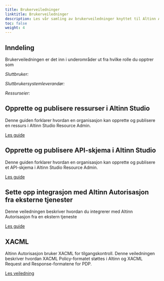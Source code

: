 ```yaml
---
title: Brukerveiledninger
linktitle: Brukerveiledninger
description: Les vår samling av brukerveiledninger knyttet til Altinn Autorisasjon.
toc: false
weight: 4
---
```


## Inndeling

Brukerveiledningen er det inn i underområder ut fra hvilke rolle du opptrer som

_Sluttbruker:_

_Sluttbrukersystemleverandør:_

_Ressurseier:_

## Opprette og publisere ressurser i Altinn Studio

Denne guiden forklarer hvordan en organisasjon kan opprette og publisere en ressurs i Altinn Studio Resource Admin.

[Les guide](./resource-owner/create-resource-resource-admin/)

## Opprette og publisere API-skjema i Altinn Studio

Denne guiden forklarer hvordan en organisasjon kan opprette og publisere et API-skjema i Altinn Studio Resource Admin.

[Les guide](./resource-owner/create-apischeme-resource-admin/)

## Sette opp integrasjon med Altinn Autorisasjon fra eksterne tjenester

Denne veiledningen beskriver hvordan du integrerer med Altinn Autorisasjon fra en ekstern tjeneste

[Les guide](./resource-owner/integrating-link-service/)

## XACML

Altinn Autorisasjon bruker XACML for tilgangskontroll. Denne veiledningen beskriver hvordan XACML Policy-formatet støttes i Altinn og XACML Request and Response-formatene for PDP.

[Les veiledning](../reference/xacml)
